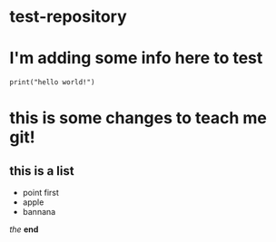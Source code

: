 # test-repository
# I'm adding some info here to test
`print("hello world!")`

# this is some changes to teach me git!
## this is a list

* point first
* apple
* bannana

_the_ **end**
